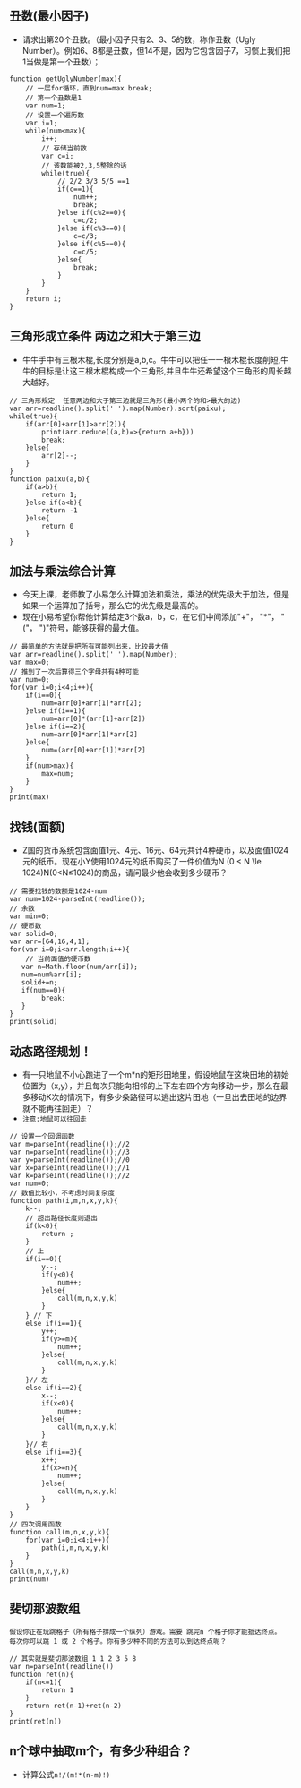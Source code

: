 ## 丑数(最小因子)
* 请求出第20个丑数。（最小因子只有2、3、5的数，称作丑数（Ugly Number）。例如6、8都是丑数，但14不是，因为它包含因子7，习惯上我们把1当做是第一个丑数）；
```
function getUglyNumber(max){
    // 一层for循环，直到num=max break;
    // 第一个丑数是1
    var num=1;
    // 设置一个遍历数
    var i=1;
    while(num<max){
        i++;
        // 存储当前数
        var c=i;
        // 该数能被2,3,5整除的话
        while(true){
            // 2/2 3/3 5/5 ==1
            if(c==1){
                num++;
                break;
            }else if(c%2==0){
                c=c/2;
            }else if(c%3==0){
                c=c/3;
            }else if(c%5==0){
                c=c/5;
            }else{
                break;
            }
        }
    }
    return i;
}
```

## 三角形成立条件 两边之和大于第三边
* 牛牛手中有三根木棍,长度分别是a,b,c。牛牛可以把任一一根木棍长度削短,牛牛的目标是让这三根木棍构成一个三角形,并且牛牛还希望这个三角形的周长越大越好。
```
// 三角形规定  任意两边和大于第三边就是三角形(最小两个的和>最大的边)
var arr=readline().split(' ').map(Number).sort(paixu);
while(true){
    if(arr[0]+arr[1]>arr[2]){
        print(arr.reduce((a,b)=>{return a+b}))
        break;
    }else{
        arr[2]--;
    }
} 
function paixu(a,b){
    if(a>b){
        return 1;
    }else if(a<b){
        return -1
    }else{
        return 0
    }
}
```

## 加法与乘法综合计算
* 今天上课，老师教了小易怎么计算加法和乘法，乘法的优先级大于加法，但是如果一个运算加了括号，那么它的优先级是最高的。
* 现在小易希望你帮他计算给定3个数a，b，c，在它们中间添加"+"， "*"， "("， ")"符号，能够获得的最大值。
```
// 最简单的方法就是把所有可能列出来，比较最大值
var arr=readline().split(' ').map(Number);
var max=0;
// 推到了一次后算得三个字母共有4种可能
var num=0;
for(var i=0;i<4;i++){
    if(i==0){
        num=arr[0]+arr[1]*arr[2];
    }else if(i==1){
        num=arr[0]*(arr[1]+arr[2])
    }else if(i==2){
        num=arr[0]*arr[1]*arr[2]
    }else{
        num=(arr[0]+arr[1])*arr[2]
    }
    if(num>max){
        max=num;
    }
}
print(max)
```

## 找钱(面额)
* Z国的货币系统包含面值1元、4元、16元、64元共计4种硬币，以及面值1024元的纸币。现在小Y使用1024元的纸币购买了一件价值为N (0 < N \le 1024)N(0<N≤1024)的商品，请问最少他会收到多少硬币？
```
// 需要找钱的数额是1024-num
var num=1024-parseInt(readline());
// 余数
var min=0;
// 硬币数
var solid=0;
var arr=[64,16,4,1];
for(var i=0;i<arr.length;i++){
    // 当前面值的硬币数
   var n=Math.floor(num/arr[i]);
   num=num%arr[i];
   solid+=n;
   if(num==0){
        break;
   }
}
print(solid)
```

## 动态路径规划！
* 有一只地鼠不小心跑进了一个m*n的矩形田地里，假设地鼠在这块田地的初始位置为（x,y），并且每次只能向相邻的上下左右四个方向移动一步，那么在最多移动K次的情况下，有多少条路径可以逃出这片田地（一旦出去田地的边界就不能再往回走）？
* `注意:地鼠可以往回走`
```
// 设置一个回调函数
var m=parseInt(readline());//2
var n=parseInt(readline());//3
var y=parseInt(readline());//0
var x=parseInt(readline());//1
var k=parseInt(readline());//2
var num=0;
// 数值比较小，不考虑时间复杂度
function path(i,m,n,x,y,k){
    k--;
    // 超出路径长度则退出
    if(k<0){
        return ;
    }
    // 上
    if(i==0){
        y--;
        if(y<0){
            num++;
        }else{
            call(m,n,x,y,k)
        }
    } // 下
    else if(i==1){
        y++;
        if(y>=m){
            num++;
        }else{
            call(m,n,x,y,k)
        }
    }// 左
    else if(i==2){
        x--;
        if(x<0){
            num++;
        }else{
            call(m,n,x,y,k)
        }
    }// 右
    else if(i==3){
        x++;
        if(x>=n){
            num++;
        }else{
            call(m,n,x,y,k)
        }
    }
}
// 四次调用函数
function call(m,n,x,y,k){
    for(var i=0;i<4;i++){
        path(i,m,n,x,y,k)
    }
}
call(m,n,x,y,k)
print(num)
```

## 斐切那波数组
```
假设你正在玩跳格子（所有格子排成一个纵列）游戏。需要 跳完n 个格子你才能抵达终点。
每次你可以跳 1 或 2 个格子。你有多少种不同的方法可以到达终点呢？

// 其实就是斐切那波数组 1 1 2 3 5 8
var n=parseInt(readline())
function ret(n){
    if(n<=1){
        return 1
    }
    return ret(n-1)+ret(n-2)
}
print(ret(n))

```


## n个球中抽取m个，有多少种组合？
* 计算公式`n!/(m!*(n-m)!)`
